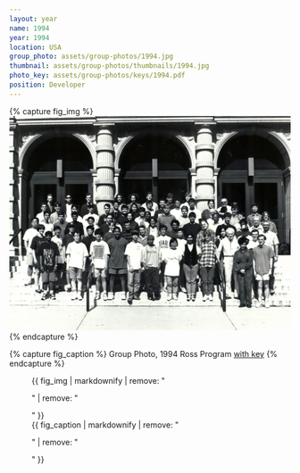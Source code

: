 ```yaml
---
layout: year
name: 1994
year: 1994
location: USA
group_photo: assets/group-photos/1994.jpg
thumbnail: assets/group-photos/thumbnails/1994.jpg
photo_key: assets/group-photos/keys/1994.pdf
position: Developer
---
```

{% capture fig_img %}
[![1994](/assets/group-photos/1994.jpg)](/assets/group-photos/keys/1994.pdf)
{% endcapture %}

{% capture fig_caption %}
Group Photo, 1994 Ross Program [with key](/assets/group-photos/keys/1994.pdf)
{% endcapture %}

<figure>
  {{ fig_img | markdownify | remove: "<p>" | remove: "</p>" }}
  <figcaption>{{ fig_caption | markdownify | remove: "<p>" | remove: "</p>" }}</figcaption>
</figure>
